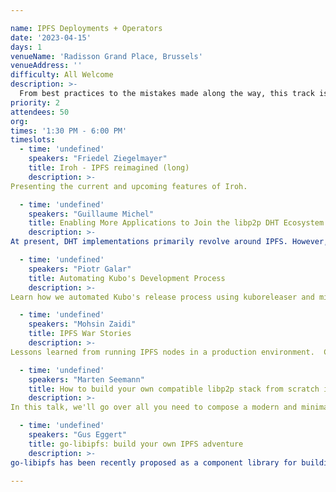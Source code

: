 ```yaml
---

name: IPFS Deployments + Operators
date: '2023-04-15'
days: 1
venueName: 'Radisson Grand Place, Brussels'
venueAddress: ''
difficulty: All Welcome
description: >-
  From best practices to the mistakes made along the way, this track is a chance to highlight how members of the community are running IPFS nodes at scale. Let's share what's working well and what implementations can do to make things even better!
priority: 2
attendees: 50
org: 
times: '1:30 PM - 6:00 PM'
timeslots:
  - time: 'undefined'
    speakers: "Friedel Ziegelmayer"
    title: Iroh - IPFS reimagined (long)
    description: >-
Presenting the current and upcoming features of Iroh.

  - time: 'undefined'
    speakers: "Guillaume Michel"
    title: Enabling More Applications to Join the libp2p DHT Ecosystem
    description: >-
At present, DHT implementations primarily revolve around IPFS. However, it's possible for other applications that leverage libp2p to utilize the DHT without the need to participate in the IPFS DHT and store IPFS data. This presentation outlines a strategy to divide the existing DHT into two parts: a lightweight, multipurpose DHT and an IPFS DHT protocol built on top of it. This proposed approach would enable non-IPFS applications to join the lightweight DHT while running their own protocol on top of it. This would promote interoperability with other applications, contribute to the growth of the libp2p DHT, and enhance the security of all its users.

  - time: 'undefined'
    speakers: "Piotr Galar"
    title: Automating Kubo's Development Process
    description: >-
Learn how we automated Kubo's release process using kuboreleaser and migrated from CircleCI to GitHub Actions. Discover the benefits of automation and how we use Grafana to monitor our development pipeline. Perfect for developers and DevOps engineers interested in improving the developer experience in their projects.

  - time: 'undefined'
    speakers: "Mohsin Zaidi"
    title: IPFS War Stories
    description: >-
Lessons learned from running IPFS nodes in a production environment.  Ceramic Network's operational burden from IPFS nodes.

  - time: 'undefined'
    speakers: "Marten Seemann"
    title: How to build your own compatible libp2p stack from scratch in an afternoon
    description: >-
In this talk, we'll go over all you need to compose a modern and minimal libp2p stack.

  - time: 'undefined'
    speakers: "Gus Eggert"
    title: go-libipfs: build your own IPFS adventure
    description: >-
go-libipfs has been recently proposed as a component library for building IPFS applications and implementations in Go. The goal of this effort is to help people build things. In this talk we will use examples to showcase things that are easy to do with go-libipfs that have been difficult to achieve up to now. More information can be found at: https://github.com/ipfs/go-libipfs

---
```

